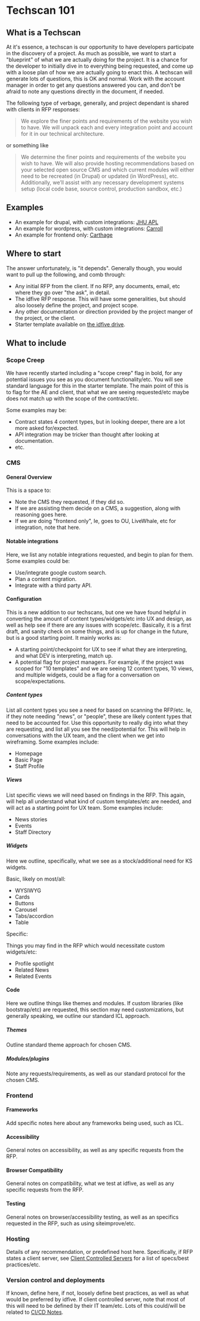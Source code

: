 # Techscan 101

## What is a Techscan

At it's essence, a techscan is our opportunity to have developers participate in the discovery of a project. As much as possible, we want to start a "blueprint" of what we are actually doing for the project. It is a chance for the developer to initially dive in to everything being requested, and come up with a loose plan of how we are actually going to enact this. A techscan will generate lots of questions, this is OK and normal. Work with the account manager in order to get any questions answered you can, and don't be afraid to note any questions directly in the document, if needed.

The following type of verbage, generally, and project dependant is shared with clients in RFP responses:

> We explore the finer points and requirements of the website you wish to
have. We will unpack each and every integration point and account for it in our technical
architecture.

or something like

> We determine the finer points and requirements of the website you wish to have. We will also provide hosting recommendations based on your selected open source CMS and which current modules will either need to be recreated (in Drupal) or updated (in WordPress), etc. Additionally, we’ll assist with any necessary development systems setup (local code base, source control, production sandbox, etc.)

## Examples

- An example for drupal, with custom integrations: [JHU APL](https://docs.google.com/document/d/1jThy6-8tMq32U0T0M9-xZkGRYuNlg3-Opn2imaZ9YQ0/edit?usp=sharing)
- An example for wordpress, with custom integrations: [Carroll](https://docs.google.com/document/d/1GdVx95iO0pBvoK2hkIb4uIT05YG_mm4_NSxxb1OLDNw/edit?usp=sharing)
- An example for frontend only: [Carthage](https://docs.google.com/document/d/1-4Ow2I7xCOKcdf41oked6jnqoftBmWZxsS6roLmRIXE/edit?usp=sharing)

## Where to start

The answer unfortunately, is "it depends". Generally though, you would want to pull up the following, and comb through:

- Any initial RFP from the client. If no RFP, any documents, email, etc where they go over "the ask", in detail.
- The idfive RFP response. This will have some generalities, but should also loosely define the project, and project scope.
- Any other documentation or direction provided by the project manger of the project, or the client.
- Starter template available on [the idfive drive](https://docs.google.com/document/d/1MJ_71PAhHpMDymWEEzJdioVVqBmuPyQXyE0On1LJicQ/edit?usp=sharing).

## What to include

### Scope Creep

We have recently started including a "scope creep" flag in bold, for any potential issues you see as you document functionality/etc. You will see standard language for this in the starter template. The main point of this is to flag for the AE and client, that what we are seeing requested/etc maybe does not match up with the scope of the contract/etc.

Some examples may be:

- Contract states 4 content types, but in looking deeper, there are a lot more asked for/expected.
- API integration may be tricker than thought after looking at documentation.
- etc.

### CMS

#### General Overview

This is a space to:

- Note the CMS they requested, if they did so.
- If we are assisting them decide on a CMS, a suggestion, along with  reasoning goes here.
- If we are doing "frontend only", Ie, goes to OU, LiveWhale, etc for integration, note that here.

#### Notable integrations

Here, we list any notable integrations requested, and begin to plan for them. Some examples could be:

- Use/integrate google custom search.
- Plan a content migration.
- Integrate with a third party API.

#### Configuration

This is a new addition to our techscans, but one we have found helpful in converting the amount of content types/widgets/etc into UX and design, as well as help see if there are any issues with scope/etc. Basically, it is a first draft, and sanity check on some things, and is up for change in the future, but is a good starting point. It mainly works as:

- A starting point/checkpoint for UX to see if what they are interpreting, and what DEV is interpreting, match up.
- A potential flag for project managers. For example, if the project was scoped for "10 templates" and we are seeing 12 content types, 10 views, and multiple widgets, could be a flag for a conversation on scope/expectations.

##### Content types

List all content types you see a need for based on scanning the RFP/etc. Ie, if they note needing "news", or "people", these are likely content types that need to be accounted for. Use this opportunity to really dig into what they are requesting, and list all you see the need/potential for. This will help in conversations with the UX team, and the client when we get into wireframing. Some examples include:

- Homepage
- Basic Page
- Staff Profile

##### Views

List specific views we will need based on findings in the RFP. This again, will help all understand what kind of custom templates/etc are needed, and will act as a starting point for UX team. Some examples include:

- News stories
- Events
- Staff Directory

##### Widgets

Here we outline, specifically, what we see as a stock/additional need for KS widgets.

Basic, likely on most/all:

- WYSIWYG
- Cards
- Buttons
- Carousel
- Tabs/accordion
- Table

Specific:

Things you may find in the RFP which would necessitate custom widgets/etc:

- Profile spotlight
- Related News
- Related Events

#### Code

Here we outline things like themes and modules. If custom libraries (like bootstrap/etc) are requested, this section may need customizations, but generally speaking, we outline our standard ICL approach.

##### Themes

Outline standard theme approach for chosen CMS.

##### Modules/plugins

Note any requests/requirements, as well as our standard protocol for the chosen CMS.

### Frontend

#### Frameworks

Add specific notes here about any frameworks being used, such as ICL.

#### Accessibility

General notes on accessibility, as well as any specific requests from the RFP.

#### Browser Compatibility

General notes on compatibility, what we test at idfive, as well as any specific requests from the RFP.

#### Testing

General notes on browser/accessibility testing, as well as an specifics requested in the RFP, such as using siteimprove/etc.

### Hosting

Details of any recommendation, or predefined host here. Specifically, if RFP states a client server, see [Client Controlled Servers](https://developers.idfive.com/#/back-end/drupal/drupal-environment?id=client-controlled-servers) for a list of specs/best practices/etc.

### Version control and deployments

If known, define here, if not, loosely define best practices, as well as what would be preferred by idfive. If client controlled server, note that most of this will need to be defined by their IT team/etc. Lots of this could/will be related to [CI/CD Notes](https://developers.idfive.com/#/back-end/drupal/drupal-environment?id=git-repositories-continuous-integration-ci-and-continuous-deployment-cd).
